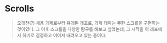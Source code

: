 # Scrolls

> 오래전(?) 채용 과제로부터 유래된 레포로, 과제 테마는 무한 스크롤을 구현하는 것이였다. 그 이후 스크롤을 다양한 탐구를 해보고 싶었는데, 그 시작을 이 레포에서 하기로 결정하고 이어져 내려오고 있는 중이다.
